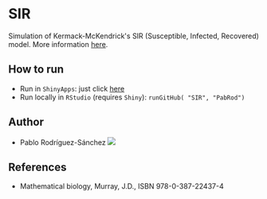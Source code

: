 # SIR
Simulation of Kermack-McKendrick's SIR (Susceptible, Infected, Recovered) model. More information [here](https://en.wikipedia.org/wiki/Compartmental_models_in_epidemiology).

## How to run
- Run in `ShinyApps`: just click [here](https://pabrod.shinyapps.io/SIRmodel/)
- Run locally in `RStudio` (requires `Shiny`): `runGitHub( "SIR", "PabRod")`

## Author
- Pablo Rodríguez-Sánchez [![](https://orcid.org/sites/default/files/images/orcid_16x16.png)](https://orcid.org/0000-0002-2855-940X)

## References
- Mathematical biology, Murray, J.D., ISBN 978-0-387-22437-4